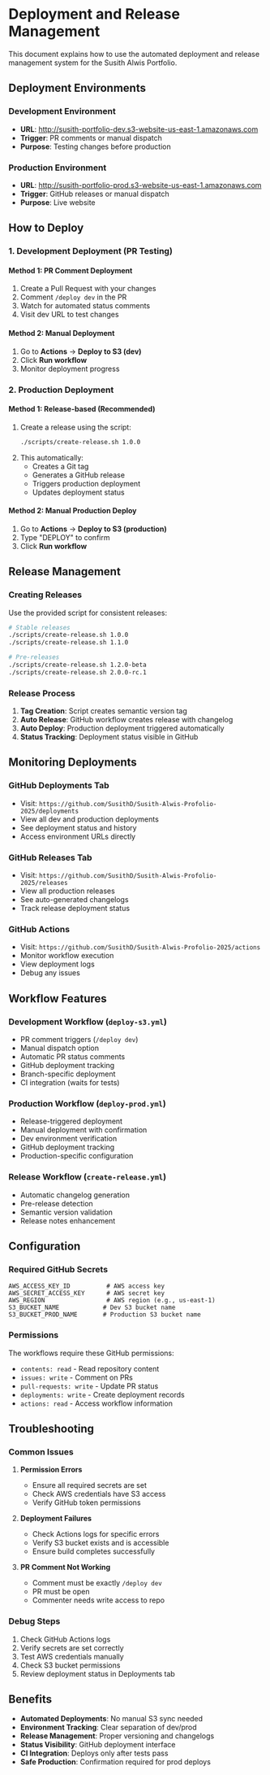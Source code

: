 # Deployment and Release Management

This document explains how to use the automated deployment and release management system for the Susith Alwis Portfolio.

## Deployment Environments

### Development Environment
- **URL**: http://susith-portfolio-dev.s3-website-us-east-1.amazonaws.com
- **Trigger**: PR comments or manual dispatch
- **Purpose**: Testing changes before production

### Production Environment
- **URL**: http://susith-portfolio-prod.s3-website-us-east-1.amazonaws.com
- **Trigger**: GitHub releases or manual dispatch
- **Purpose**: Live website

## How to Deploy

### 1. Development Deployment (PR Testing)

#### Method 1: PR Comment Deployment
1. Create a Pull Request with your changes
2. Comment `/deploy dev` in the PR
3. Watch for automated status comments
4. Visit dev URL to test changes

#### Method 2: Manual Deployment
1. Go to **Actions** → **Deploy to S3 (dev)**
2. Click **Run workflow**
3. Monitor deployment progress

### 2. Production Deployment

#### Method 1: Release-based (Recommended)
1. Create a release using the script:
   ```bash
   ./scripts/create-release.sh 1.0.0
   ```
2. This automatically:
   - Creates a Git tag
   - Generates a GitHub release
   - Triggers production deployment
   - Updates deployment status

#### Method 2: Manual Production Deploy
1. Go to **Actions** → **Deploy to S3 (production)**
2. Type "DEPLOY" to confirm
3. Click **Run workflow**

## Release Management

### Creating Releases

Use the provided script for consistent releases:

```bash
# Stable releases
./scripts/create-release.sh 1.0.0
./scripts/create-release.sh 1.1.0

# Pre-releases
./scripts/create-release.sh 1.2.0-beta
./scripts/create-release.sh 2.0.0-rc.1
```

### Release Process
1. **Tag Creation**: Script creates semantic version tag
2. **Auto Release**: GitHub workflow creates release with changelog
3. **Auto Deploy**: Production deployment triggered automatically
4. **Status Tracking**: Deployment status visible in GitHub

## Monitoring Deployments

### GitHub Deployments Tab
- Visit: `https://github.com/SusithD/Susith-Alwis-Profolio-2025/deployments`
- View all dev and production deployments
- See deployment status and history
- Access environment URLs directly

### GitHub Releases Tab
- Visit: `https://github.com/SusithD/Susith-Alwis-Profolio-2025/releases`
- View all production releases
- See auto-generated changelogs
- Track release deployment status

### GitHub Actions
- Visit: `https://github.com/SusithD/Susith-Alwis-Profolio-2025/actions`
- Monitor workflow execution
- View deployment logs
- Debug any issues

## Workflow Features

### Development Workflow (`deploy-s3.yml`)
- PR comment triggers (`/deploy dev`)
- Manual dispatch option
- Automatic PR status comments
- GitHub deployment tracking
- Branch-specific deployment
- CI integration (waits for tests)

### Production Workflow (`deploy-prod.yml`)
- Release-triggered deployment
- Manual deployment with confirmation
- Dev environment verification
- GitHub deployment tracking
- Production-specific configuration

### Release Workflow (`create-release.yml`)
- Automatic changelog generation
- Pre-release detection
- Semantic version validation
- Release notes enhancement

## Configuration

### Required GitHub Secrets
```
AWS_ACCESS_KEY_ID          # AWS access key
AWS_SECRET_ACCESS_KEY      # AWS secret key  
AWS_REGION                 # AWS region (e.g., us-east-1)
S3_BUCKET_NAME            # Dev S3 bucket name
S3_BUCKET_PROD_NAME       # Production S3 bucket name
```

### Permissions
The workflows require these GitHub permissions:
- `contents: read` - Read repository content
- `issues: write` - Comment on PRs
- `pull-requests: write` - Update PR status
- `deployments: write` - Create deployment records
- `actions: read` - Access workflow information

## Troubleshooting

### Common Issues

1. **Permission Errors**
   - Ensure all required secrets are set
   - Check AWS credentials have S3 access
   - Verify GitHub token permissions

2. **Deployment Failures**
   - Check Actions logs for specific errors
   - Verify S3 bucket exists and is accessible
   - Ensure build completes successfully

3. **PR Comment Not Working**
   - Comment must be exactly `/deploy dev`
   - PR must be open
   - Commenter needs write access to repo

### Debug Steps
1. Check GitHub Actions logs
2. Verify secrets are set correctly
3. Test AWS credentials manually
4. Check S3 bucket permissions
5. Review deployment status in Deployments tab

## Benefits

- **Automated Deployments**: No manual S3 sync needed
- **Environment Tracking**: Clear separation of dev/prod
- **Release Management**: Proper versioning and changelogs  
- **Status Visibility**: GitHub deployment interface
- **CI Integration**: Deploys only after tests pass
- **Safe Production**: Confirmation required for prod deploys
